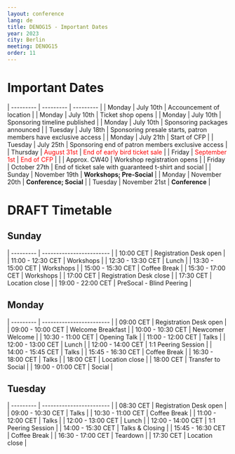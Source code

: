 ```yaml
---
layout: conference
lang: de
title: DENOG15 - Important Dates
year: 2023
city: Berlin
meeting: DENOG15
order: 11
---
```


# Important Dates

| --------- | --------- | --------- | 
| Monday    | July 10th | Accouncement of location | 
| Monday    | July 10th | Ticket shop opens |
| Monday    | July 10th | Sponsoring timeline published |
| Monday    | July 10th | Sponsoring packages announced |
| Tuesday   | July 18th | Sponsoring presale starts, patron members have exclusive access |
| Monday    | July 21th | Start of CFP |
| Tuesday   | July 25th | Sponsoring end of patron members exclusive access |
| Thursday  | <span style="color:red">August 31st</span> | <span style="color:red">End of early bird ticket sale</span> |
| Friday    | <span style="color:red">September 1st</span> | <span style="color:red">End of CFP</span> |
|           | Approx. CW40 | Workshop registration opens |
| Friday    | October 27th | End of ticket sale with guaranteed t-shirt and social |
| Sunday    | November 19th | <b>Workshops; Pre-Social</b> |
| Monday    | November 20th | <b>Conference; Social</b> |
| Tuesday   | November 21st | <b>Conference</b> |


# DRAFT Timetable

## Sunday

| --------- | ------------------------ | 
| 10:00 CET | Registration Desk open |
| 11:00 - 12:30 CET | Workshops |
| 12:30 - 13:30 CET | Lunch |
| 13:30 - 15:00 CET | Workshops |
| 15:00 - 15:30 CET | Coffee Break |
| 15:30 - 17:00 CET | Workshops |
| 17:00 CET | Registration Desk close |
| 17:30 CET | Location close |
| 19:00 - 22:00 CET | PreSocal - Blind Peering | 


## Monday

| --------- | ------------------------ | 
| 09:00 CET | Registration Desk open |
| 09:00 - 10:00 CET | Welcome Breakfast |
| 10:00 - 10:30 CET | Newcomer Welcome |
| 10:30 - 11:00 CET | Opening Talk |
| 11:00 - 12:00 CET | Talks |
| 12:00 - 13:00 CET | Lunch |
| 12:00 - 14:00 CET | 1:1 Peering Session |
| 14:00 - 15:45 CET | Talks |
| 15:45 - 16:30 CET | Coffee Break |
| 16:30 - 18:00 CET | Talks |
| 18:00 CET | Location close |
| 18:00 CET | Transfer to Social | 
| 19:00 - 01:00 CET | Social | 


## Tuesday

| --------- | ------------------------ | 
| 08:30 CET | Registration Desk open |
| 09:00 - 10:30 CET | Talks |
| 10:30 - 11:00 CET | Coffee Break |
| 11:00 - 12:00 CET | Talks |
| 12:00 - 13:00 CET | Lunch | 
| 12:00 - 14:00 CET | 1:1 Peering Session |
| 14:00 - 15:30 CET | Talks & Closing |
| 15:45 - 16:30 CET | Coffee Break |
| 16:30 - 17:00 CET | Teardown | 
| 17:30 CET | Location close |

<br /><br /><br />   
